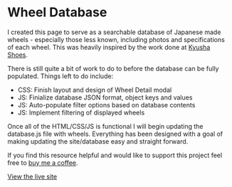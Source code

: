 # Wheel Database

I created this page to serve as a searchable database of Japanese made wheels - especially those less known, including photos and specifications of each wheel. This was heavily inspired by the work done at [Kyusha Shoes](https://www.kyushashoes.com).

There is still quite a bit of work to do to before the database can be fully populated. Things left to do include:
* CSS: Finish layout and design of Wheel Detail modal
* JS: Finialize database JSON format, object keys and values
* JS: Auto-populate filter options based on database contents
* JS: Implement filtering of displayed wheels

Once all of the HTML/CSS/JS is functional I will begin updating the database.js file with wheels. Everything has been designed with a goal of making updating the site/database easy and straight forward.

If you find this resource helpful and would like to support this project feel free to [buy me a coffee](https://paypal.me/chrisephoto).

[View the live site](https://chrisephoto.github.io/wheel-database/)
